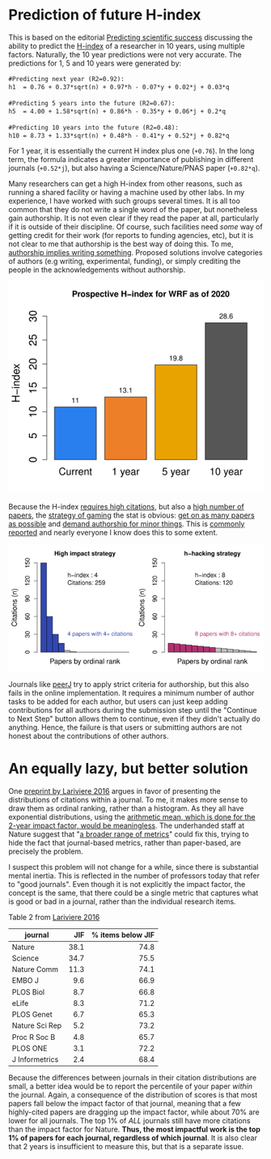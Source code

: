 # Prediction of future H-index #
This is based on the editorial [Predicting scientific success](https://www.ncbi.nlm.nih.gov/pmc/articles/PMC3770471/) discussing the ability to predict the [H-index](https://en.wikipedia.org/wiki/H-index) of a researcher in 10 years, using multiple factors. Naturally, the 10 year predictions were not very accurate. The predictions for 1, 5 and 10 years were generated by:

```
#Predicting next year (R2=0.92): 
h1  = 0.76 + 0.37*sqrt(n) + 0.97*h - 0.07*y + 0.02*j + 0.03*q

#Predicting 5 years into the future (R2=0.67):
h5  = 4.00 + 1.58*sqrt(n) + 0.86*h - 0.35*y + 0.06*j + 0.2*q

#Predicting 10 years into the future (R2=0.48):
h10 = 8.73 + 1.33*sqrt(n) + 0.48*h - 0.41*y + 0.52*j + 0.82*q
```

For 1 year, it is essentially the current H index plus one (`+0.76`). In the long term, the formula indicates a greater importance of publishing in different journals (`+0.52*j`), but also having a Science/Nature/PNAS paper (`+0.82*q`).

Many researchers can get a high H-index from other reasons, such as running a shared facility or having a machine used by other labs. In my experience, I have worked with such groups several times. It is all too common that they do not write a single word of the paper, but nonetheless gain authorship. It is not even clear if they read the paper at all, particularly if it is outside of their discipline. Of course, such facilities need *some* way of getting credit for their work (for reports to funding agencies, etc), but it is not clear to me that authorship is the best way of doing this. To me, [authorship implies writing something](http://www.icmje.org/recommendations/browse/roles-and-responsibilities/defining-the-role-of-authors-and-contributors.html). Proposed solutions involve categories of authors (e.g writing, experimental, funding), or simply crediting the people in the acknowledgements without authorship.

![2020_barplot.png](https://github.com/wrf/misc-analyses/blob/master/h_index_predictions/2020_barplot.png)

Because the H-index [requires high citations](https://science.sciencemag.org/content/286/5437/53), but also a [high number of papers](https://science.sciencemag.org/content/337/6098/1019.summary), the [strategy of gaming](https://doi.org/10.1080/13504851.2016.1164812) the stat is obvious: [get on as many papers as possible](https://royalsocietypublishing.org/doi/10.1098/rspb.2019.2047#d1e649) and [demand authorship for minor things](https://doi.org/10.1371/journal.pone.0187394). This is [commonly reported](https://journals.plos.org/plosone/article?id=10.1371/journal.pone.0187394) and nearly everyone I know does this to some extent.

![h_index_gaming_strategy_v2.png](https://github.com/wrf/misc-analyses/blob/master/h_index_predictions/h_index_gaming_strategy_v2.png)

Journals like [peerJ](https://peerj.com/about/author-instructions/#basic-manuscript-organization) try to apply strict criteria for authorship, but this also fails in the online implementation. It requires a minimum number of author tasks to be added for each author, but users can just keep adding contributions for all authors during the submission step until the "Continue to Next Step" button allows them to continue, even if they didn't actually do anything. Hence, the failure is that users or submitting authors are not honest about the contributions of other authors.

# An equally lazy, but better solution #
One [preprint by Lariviere 2016](https://www.biorxiv.org/content/10.1101/062109v2) argues in favor of presenting the distributions of citations within a journal. To me, it makes more sense to draw them as ordinal ranking, rather than a histogram. As they all have exponential distributions, using the [arithmetic mean, which is done for the 2-year impact factor, would be meaningless](https://www.bmj.com/content/314/7079/497.1). The underhanded staff at Nature suggest that "[a broader range of metrics](https://www.nature.com/news/beat-it-impact-factor-publishing-elite-turns-against-controversial-metric-1.20224)" could fix this, trying to hide the fact that journal-based metrics, rather than paper-based, are precisely the problem.

I suspect this problem will not change for a while, since there is substantial mental inertia. This is reflected in the number of professors today that refer to "good journals". Even though it is not explicitly the impact factor, the concept is the same, that there could be a single metric that captures what is good or bad in a journal, rather than the individual research items.

Table 2 from [Lariviere 2016](https://www.biorxiv.org/content/10.1101/062109v2)

| journal     | JIF  |  % items below JIF |
| --- | ---: | ---: |
| Nature      | 38.1 | 74.8 |
| Science     | 34.7 | 75.5 |
| Nature Comm | 11.3 | 74.1 |
| EMBO J      | 9.6 | 66.9 |
| PLOS Biol   | 8.7 | 66.8 |
| eLife       | 8.3 | 71.2 |
| PLOS Genet  | 6.7 | 65.3 |
| Nature Sci Rep | 5.2 | 73.2 |
| Proc R Soc B | 4.8 | 65.7 |
| PLOS ONE    | 3.1 | 72.2 |
| J Informetrics | 2.4 | 68.4 |

Because the differences between journals in their citation distributions are small, a better idea would be to report the percentile of your paper *within* the journal. Again, a consequence of the distribution of scores is that most papers fall below the impact factor of that journal, meaning that a few highly-cited papers are dragging up the impact factor, while about 70% are lower for all journals. The top 1% of *ALL* journals still have more citations than the impact factor for Nature. **Thus, the most impactful work is the top 1% of papers for each journal, regardless of which journal**. It is also clear that 2 years is insufficient to measure this, but that is a separate issue.



